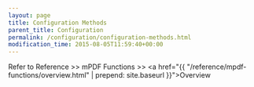 ```yaml
---
layout: page
title: Configuration Methods
parent_title: Configuration
permalink: /configuration/configuration-methods.html
modification_time: 2015-08-05T11:59:40+00:00
---
```


Refer to Reference &gt;&gt; mPDF Functions &gt;&gt; <a href="{{ "/reference/mpdf-functions/overview.html" | prepend: site.baseurl }}">Overview</a>

